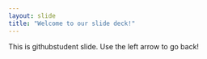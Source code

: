 ```yaml
---
layout: slide
title: "Welcome to our slide deck!"
---
```

This is githubstudent slide.
Use the left arrow to go back!
